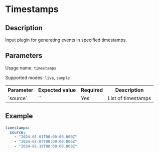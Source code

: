 # Timestamps

## Description

Input plugin for generating events in specified timestamps.

## Parameters

Usage name: `timestamps`

Supported modes: `live`, `sample`

<table>
    <th>Parameter</th>
    <th>Expected value</th>
    <th>Required</th>
    <th>Description</th>
    <tr>
        <td>`source`</td>
        <td>`<list[datetime]>`</td>
        <td>Yes</td>
        <td>List of timestamps</td>
    </tr>
</table>

## Example

```yaml
timestamps:
  source:
    - "2024-01-01T00:00:00.000Z"
    - "2024-01-07T00:00:00.000Z"
    - "2024-01-19T00:00:00.000Z"
```
